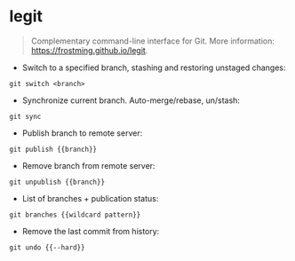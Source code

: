 # legit

> Complementary command-line interface for Git.
> More information: <https://frostming.github.io/legit>.

- Switch to a specified branch, stashing and restoring unstaged changes:

`git switch <branch>`

- Synchronize current branch. Auto-merge/rebase, un/stash:

`git sync`

- Publish branch to remote server:

`git publish {{branch}}`

- Remove branch from remote server:

`git unpublish {{branch}}`

- List of branches + publication status:

`git branches {{wildcard pattern}}`

- Remove the last commit from history:

`git undo {{--hard}}`
